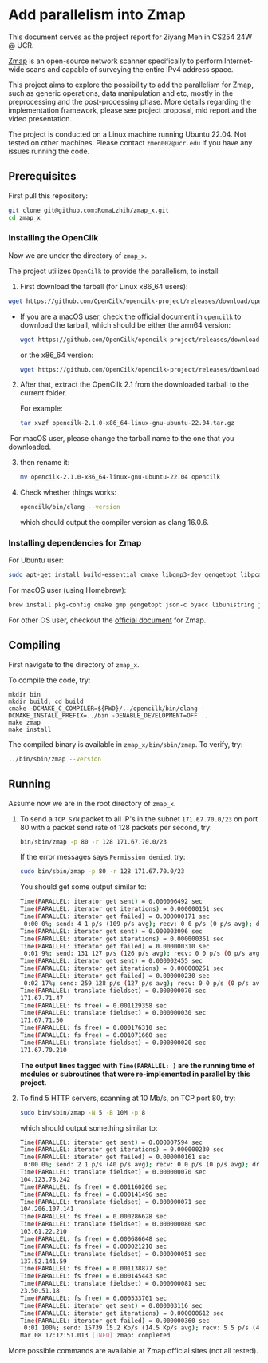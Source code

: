 # Add parallelism into Zmap

This document serves as the project report for Ziyang Men in CS254 24W @ UCR.

[Zmap](https://github.com/zmap/zmap) is an open-source network scanner specifically to perform Internet-wide scans and capable of surveying the entire IPv4 address space. 

This project aims to explore the possibility to add the parallelism for Zmap, such as generic operations, data manipulation and etc, mostly in the preprocessing and the post-processing phase. More details regarding the implementation framework, please see project proposal, mid report and the video presentation. 

The project is conducted on a Linux machine running Ubuntu 22.04. Not tested on other machines. Please contact `zmen002@ucr.edu` if you have any issues running the code.

## Prerequisites

First pull this repository:

```bash
git clone git@github.com:RomaLzhih/zmap_x.git
cd zmap_x
```

### Installing the OpenCilk

Now we are under the directory of `zmap_x`.

The project utilizes `OpenCilk` to provide the parallelism, to install:

1. First download the tarball (for Linux x86_64 users):

```bash
wget https://github.com/OpenCilk/opencilk-project/releases/download/opencilk/v2.1/opencilk-2.1.0-x86_64-linux-gnu-ubuntu-22.04.tar.gz
```

- If you are a macOS user, check the [official document](https://www.opencilk.org/doc/users-guide/install/#download-1) in `opencilk` to download the tarball, which should be either the arm64 version:

  ```bash
  wget https://github.com/OpenCilk/opencilk-project/releases/download/opencilk/v2.1/opencilk-2.1.0-arm64-apple-darwin21.6.0.tar.gz
  ```

  or the x86_64 version:

  ```bash
  wget https://github.com/OpenCilk/opencilk-project/releases/download/opencilk/v2.1/opencilk-2.1.0-x86_64-apple-darwin21.6.0.tar.gz
  ```

2. After that, extract the OpenCilk 2.1 from the downloaded tarball to the current folder.

   For example:

   ```bash
   tar xvzf opencilk-2.1.0-x86_64-linux-gnu-ubuntu-22.04.tar.gz
   ```

​	For macOS user, please change the tarball name to the one that you downloaded. 

3. then rename it:

   ```bash
   mv opencilk-2.1.0-x86_64-linux-gnu-ubuntu-22.04 opencilk
   ```

4. Check whether things works:

   ```bash
   opencilk/bin/clang --version
   ```

   which should output the compiler version as clang 16.0.6.

### Installing dependencies for Zmap

For Ubuntu user:

```bash
sudo apt-get install build-essential cmake libgmp3-dev gengetopt libpcap-dev flex byacc libjson-c-dev pkg-config libunistring-dev libjudy-dev
```

For macOS user (using Homebrew):

```bash
brew install pkg-config cmake gmp gengetopt json-c byacc libunistring judy
```

For other OS user, checkout the [official document](https://github.com/zmap/zmap/blob/main/INSTALL.md#building-from-source) for Zmap.

## Compiling

First navigate to the directory of `zmap_x`.

To compile the code, try:

```{shell}
mkdir bin
mkdir build; cd build
cmake -DCMAKE_C_COMPILER=${PWD}/../opencilk/bin/clang -DCMAKE_INSTALL_PREFIX=../bin -DENABLE_DEVELOPMENT=OFF ..
make zmap
make install
```

The compiled binary is available in `zmap_x/bin/sbin/zmap`.  To verify, try:

```bash
../bin/sbin/zmap --version
```

 ## Running

Assume now we are in the root directory of `zmap_x`.

1. To send a `TCP SYN` packet to all IP's in the subnet `171.67.70.0/23` on port 80 with a packet send rate of 128 packets per second, try:

   ```bash
   bin/sbin/zmap -p 80 -r 128 171.67.70.0/23
   ```

   If the error messages says `Permission denied`, try:

   ```bash
   sudo bin/sbin/zmap -p 80 -r 128 171.67.70.0/23
   ```

   You should get some output similar to:

   ```bash
   Time(PARALLEL: iterator get sent) = 0.000006492 sec
   Time(PARALLEL: iterator get iterations) = 0.000000161 sec
   Time(PARALLEL: iterator get failed) = 0.000000171 sec
    0:00 0%; send: 4 1 p/s (109 p/s avg); recv: 0 0 p/s (0 p/s avg); drops: 0 p/s (0 p/s avg); hitrate: 0.00%
   Time(PARALLEL: iterator get sent) = 0.000003096 sec
   Time(PARALLEL: iterator get iterations) = 0.000000361 sec
   Time(PARALLEL: iterator get failed) = 0.000000310 sec
    0:01 9%; send: 131 127 p/s (126 p/s avg); recv: 0 0 p/s (0 p/s avg); drops: 0 p/s (0 p/s avg); hitrate: 0.00%
   Time(PARALLEL: iterator get sent) = 0.000002455 sec
   Time(PARALLEL: iterator get iterations) = 0.000000251 sec
   Time(PARALLEL: iterator get failed) = 0.000000230 sec
    0:02 17%; send: 259 128 p/s (127 p/s avg); recv: 0 0 p/s (0 p/s avg); drops: 0 p/s (0 p/s avg); hitrate: 0.00%
   Time(PARALLEL: translate fieldset) = 0.000000070 sec
   171.67.71.47
   Time(PARALLEL: fs free) = 0.001129358 sec
   Time(PARALLEL: translate fieldset) = 0.000000030 sec
   171.67.71.50
   Time(PARALLEL: fs free) = 0.000176310 sec
   Time(PARALLEL: fs free) = 0.001071660 sec
   Time(PARALLEL: translate fieldset) = 0.000000020 sec
   171.67.70.210
   ```

   **The output lines tagged with `Time(PARALLEL: )` are the running time of modules or subroutines that were re-implemented in parallel by this project.**

2. To find 5 HTTP servers, scanning at 10 Mb/s, on TCP port 80, try: 

   ```bash
   sudo bin/sbin/zmap -N 5 -B 10M -p 8
   ```

   which should output something similar to:

   ```bash
   Time(PARALLEL: iterator get sent) = 0.000007594 sec
   Time(PARALLEL: iterator get iterations) = 0.000000230 sec
   Time(PARALLEL: iterator get failed) = 0.000000161 sec
    0:00 0%; send: 2 1 p/s (40 p/s avg); recv: 0 0 p/s (0 p/s avg); drops: 0 p/s (0 p/s avg); hitrate: 0.00%
   Time(PARALLEL: translate fieldset) = 0.000000070 sec
   104.123.78.242
   Time(PARALLEL: fs free) = 0.001160206 sec
   Time(PARALLEL: fs free) = 0.000141496 sec
   Time(PARALLEL: translate fieldset) = 0.000000071 sec
   104.206.107.141
   Time(PARALLEL: fs free) = 0.000286628 sec
   Time(PARALLEL: translate fieldset) = 0.000000080 sec
   103.61.22.210
   Time(PARALLEL: fs free) = 0.000686648 sec
   Time(PARALLEL: fs free) = 0.000021210 sec
   Time(PARALLEL: translate fieldset) = 0.000000051 sec
   137.52.141.59
   Time(PARALLEL: fs free) = 0.001138877 sec
   Time(PARALLEL: fs free) = 0.000145443 sec
   Time(PARALLEL: translate fieldset) = 0.000000081 sec
   23.50.51.18
   Time(PARALLEL: fs free) = 0.000533701 sec
   Time(PARALLEL: iterator get sent) = 0.000003116 sec
   Time(PARALLEL: iterator get iterations) = 0.000000612 sec
   Time(PARALLEL: iterator get failed) = 0.000000360 sec
    0:01 100%; send: 15739 15.2 Kp/s (14.5 Kp/s avg); recv: 5 5 p/s (4 p/s avg); drops: 0 p/s (0 p/s avg); hitrate: 0.03%
   Mar 08 17:12:51.013 [INFO] zmap: completed
   ```

More possible commands are available at Zmap official sites (not all tested).  
